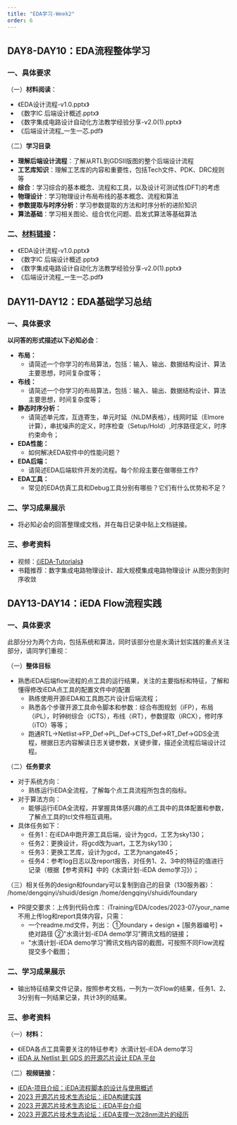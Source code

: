 ```yaml
---
title: "EDA学习-Week2"
order: 6
---
```


## DAY8-DAY10：EDA流程整体学习

### 一、具体要求

（一）**材料阅读**：
   - 《EDA设计流程-v1.0.pptx》
   - 《数字IC 后端设计概述.pptx》
   - 《数字集成电路设计自动化方法教学经验分享-v2.0(1).pptx》
   - 《后端设计流程_一生一芯.pdf》

（二）**学习目录**
   - **理解后端设计流程**：了解从RTL到GDSII版图的整个后端设计流程
   -  **工艺库知识**：理解工艺库的内容和重要性，包括Tech文件、PDK、DRC规则等
   - **综合**：学习综合的基本概念、流程和工具，以及设计可测试性(DFT)的考虑
   - **物理设计**：学习物理设计布局布线的基本概念、流程和算法
   - **参数提取与时序分析**：学习参数提取的方法和时序分析的进阶知识
   - **算法基础**：学习相关图论、组合优化问题、启发式算法等基础算法


### 二、[材料链接](https://gitee.com/oscc-project/iTraining/tree/master/EDA/ppt)：
   - 《EDA设计流程-v1.0.pptx》
   - 《数字IC 后端设计概述.pptx》
   - 《数字集成电路设计自动化方法教学经验分享-v2.0(1).pptx》
   - 《后端设计流程_一生一芯.pdf》




## DAY11-DAY12：EDA基础学习总结

### 一、具体要求

   **以问答的形式描述以下必知必会**：
   - **布局：**
     - 请简述一个你学习的布局算法，包括：输入、输出、数据结构设计、算法主要思想，时间复杂度等；
   - **布线：**
     - 请简述一个你学习的布局算法，包括：输入、输出、数据结构设计、算法主要思想，时间复杂度等；
   - **静态时序分析：**
     - 请简述单元库，互连寄生，单元时延（NLDM表格），线网时延（Elmore计算），串扰噪声的定义，时序检查（Setup/Hold）,时序路径定义，时序约束命令； 
   - **EDA性能：**
     - 如何解决EDA软件中的性能问题？ 
   - **EDA后端：**
     - 请简述EDA后端软件开发的流程。每个阶段主要在做哪些工作? 
   - **EDA工具：**
     - 常见的EDA仿真工具和Debug工具分别有哪些？它们有什么优势和不足？

### 二、学习成果展示
   - 将必知必会的回答整理成文档，并在每日记录中贴上文档链接。

### 三、参考资料

- 视频：[《iEDA-Tutorials》](https://space.bilibili.com/1189298533/channel/series)
- 书籍推荐：数字集成电路物理设计、超大规模集成电路物理设计 从图分割到时序收敛



## DAY13-DAY14：iEDA Flow流程实践

### 一、具体要求

此部分分为两个方向，包括系统和算法，同时该部分也是水滴计划实践的重点关注部分，请同学们重视：

（一）**整体目标**
- 熟悉iEDA后端flow流程的点工具的运行结果，关注的主要指标和特征，了解和懂得修改iEDA点工具的配置文件中的配置
  - 熟练使用开源iEDA和工具跑芯片设计后端流程；
  - 熟悉各个步骤开源工具命令脚本和参数：综合布图规划（iFP），布局（iPL），时钟树综合（iCTS），布线（iRT），参数提取（iRCX），修时序（iTO）等等； 
  - 跑通RTL->Netlist->FP_Def->PL_Def->CTS_Def->RT_Def->GDS全流程，根据日志内容解读日志关键参数，关键步骤，描述全流程后端设计过程。

（二）**任务要求**
- 对于系统方向：
   - 熟练运行iEDA全流程，了解每个点工具流程所包含的指标。
- 对于算法方向：
   - 能够运行iEDA全流程，并掌握具体感兴趣的点工具中的具体配置和参数，了解点工具的tcl文件相互调用。
- 具体任务如下：
   - 任务1：在iEDA中跑开源工具后端，设计为gcd，工艺为sky130；
   - 任务2：更换设计，将gcd改为uart，工艺为sky130；
   - 任务3：更换工艺库，设计为gcd，工艺为nangate45；
   - 任务4：参考log日志以及report报告，对任务1、2、3中的特征的值进行记录（根据【参考资料】中的《水滴计划-iEDA demo学习》）；

（三）相关任务的design和foundary可以复制到自己的目录（130服务器）： /home/dengqinyi/shuidi/design /home/dengqinyi/shuidi/foundary 
- PR提交要求：上传到代码仓库： iTraining/EDA/codes/2023-07/your_name 不用上传log和report具体内容，只需： 
  - 一个readme.md文件，列出： ①foundary + design + [服务器编号] + 绝对路径 ②"水滴计划-iEDA demo学习"腾讯文档的链接；
  - "水滴计划-iEDA demo学习"腾讯文档内容的截图，可按照不同Flow流程提交多个截图；

### 二、学习成果展示

- 输出特征结果文件记录，按照参考文档，一列为一次Flow的结果，任务1、2、3分别有一列结果记录，共计3列的结果。

### 三、参考资料

（一）**材料：**
   - 《iEDA各点工具需要关注的特征参考》水滴计划-iEDA demo学习
   - [iEDA 从 Netlist 到 GDS 的开源芯片设计 EDA 平台](https://gitee.com/oscc-project/iEDA/blob/master/README.md)

（二）**视频链接：**
   - [iEDA-项目介绍：iEDA流程脚本的设计与使用概述](https://www.bilibili.com/video/BV1xx4y1X7Wq)
   - [2023 开源芯片技术生态论坛：iEDA构建实践](https://www.bilibili.com/video/BV1mp4y1P7C7)
   - [2023 开源芯片技术生态论坛：iEDA平台介绍](https://www.bilibili.com/video/BV1T94y147pX)
   - [2023 开源芯片技术生态论坛：iEDA支撑一次28nm流片的经历](https://www.bilibili.com/video/BV1Th4y1S7Xj)

